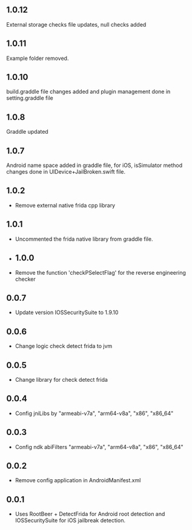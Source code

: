## 1.0.12
External storage checks file updates, null checks added

## 1.0.11
Example folder removed.

## 1.0.10
build.graddle file changes added and plugin management done in setting.graddle file

## 1.0.8
Graddle updated

## 1.0.7
Android name space added in graddle file, for iOS, isSimulator method changes done in UIDevice+JailBroken.swift file.

## 1.0.2

* Remove external native frida cpp library


## 1.0.1

* Uncommented the frida native library from graddle file.
  
* ## 1.0.0

* Remove the function 'checkPSelectFlag' for the reverse engineering checker

## 0.0.7

* Update version IOSSecuritySuite to 1.9.10

## 0.0.6

* Change logic check detect frida to jvm

## 0.0.5

* Change library for check detect frida 

## 0.0.4

* Config jniLibs by "armeabi-v7a", "arm64-v8a", "x86", "x86_64" 

## 0.0.3

* Config ndk abiFilters "armeabi-v7a", "arm64-v8a", "x86", "x86_64" 

## 0.0.2

* Remove config application in AndroidManifest.xml

## 0.0.1

* Uses RootBeer + DetectFrida for Android root detection and IOSSecuritySuite for iOS jailbreak detection.
